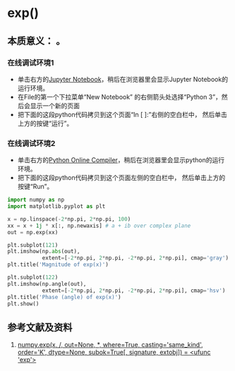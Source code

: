 # exp()

## 本质意义： 。

### 在线调试环境1

- 单击右方的[Jupyter Notebook](https://mybinder.org/v2/gh/ipython/ipython-in-depth/master?filepath=binder/Index.ipynb)，稍后在浏览器里会显示Jupyter Notebook的运行环境。
- 在File的第一个下拉菜单“New Notebook” 的右侧箭头处选择“Python 3”，然后会显示一个新的页面
- 把下面的这段python代码拷贝到这个页面“In [ ]:”右侧的空白栏中， 然后单击上方的按键“运行”。

### 在线调试环境2

- 单击右方的[Python Online Compiler](https://trinket.io/python3/a5bd54189b)，稍后在浏览器里会显示python的运行环境。
- 把下面的这段python代码拷贝到这个页面左侧的空白栏中， 然后单击上方的按键“Run”。

```python
import numpy as np
import matplotlib.pyplot as plt

x = np.linspace(-2*np.pi, 2*np.pi, 100)
xx = x + 1j * x[:, np.newaxis] # a + ib over complex plane
out = np.exp(xx)

plt.subplot(121)
plt.imshow(np.abs(out),
           extent=[-2*np.pi, 2*np.pi, -2*np.pi, 2*np.pi], cmap='gray')
plt.title('Magnitude of exp(x)')

plt.subplot(122)
plt.imshow(np.angle(out),
           extent=[-2*np.pi, 2*np.pi, -2*np.pi, 2*np.pi], cmap='hsv')
plt.title('Phase (angle) of exp(x)')
plt.show()
```

## 参考文献及资料

1. [numpy.exp(x, /, out=None, *, where=True, casting='same_kind', order='K', dtype=None, subok=True[, signature, extobj]) = <ufunc 'exp'>](https://numpy.org/doc/stable/reference/generated/numpy.exp.html#numpy.exp)


